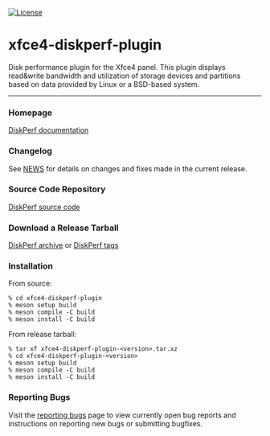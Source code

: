 [![License](https://img.shields.io/badge/License-BSD%202--Clause-blue.svg)](https://gitlab.xfce.org/panel-plugins/xfce4-diskperf-plugin/-/blob/master/COPYING)

# xfce4-diskperf-plugin

Disk performance plugin for the Xfce4 panel. This plugin displays read&write bandwidth and utilization of storage devices and partitions based on data provided by Linux or a BSD-based system.

----

### Homepage

[DiskPerf documentation](https://docs.xfce.org/panel-plugins/xfce4-diskperf-plugin/start)

### Changelog

See [NEWS](https://gitlab.xfce.org/panel-plugins/xfce4-diskperf-plugin/-/blob/master/NEWS) for details on changes and fixes made in the current release.

### Source Code Repository

[DiskPerf source code](https://gitlab.xfce.org/panel-plugins/xfce4-diskperf-plugin)

### Download a Release Tarball

[DiskPerf archive](https://archive.xfce.org/src/panel-plugins/xfce4-diskperf-plugin/)
    or
[DiskPerf tags](https://gitlab.xfce.org/panel-plugins/xfce4-diskperf-plugin/-/tags)

### Installation

From source:

    % cd xfce4-diskperf-plugin
    % meson setup build
    % meson compile -C build
    % meson install -C build

From release tarball:

    % tar xf xfce4-diskperf-plugin-<version>.tar.xz
    % cd xfce4-diskperf-plugin-<version>
    % meson setup build
    % meson compile -C build
    % meson install -C build

### Reporting Bugs

Visit the [reporting bugs](https://docs.xfce.org/panel-plugins/xfce4-diskperf-plugin/bugs) page to view currently open bug reports and instructions on reporting new bugs or submitting bugfixes.
